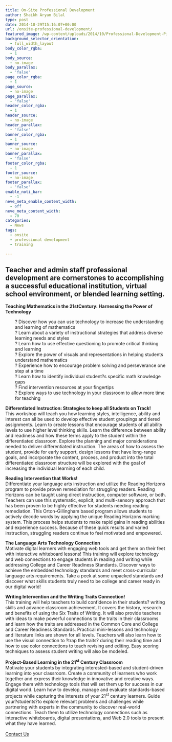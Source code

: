 ```yaml
---
title: On-Site Professional Development
author: Shaikh Aryan Bilal
type: post
date: 2014-10-29T15:16:07+00:00
url: /onsite-professional-development/
featured_image: /wp-content/uploads/2014/10/Professional-Development-Picture.jpg
background_selector_orientation:
  - full_width_layout
body_color_rgba:
  - 1
body_source:
  - no-image
body_parallax:
  - 'false'
page_color_rgba:
  - 1
page_source:
  - no-image
page_parallax:
  - 'false'
header_color_rgba:
  - 1
header_source:
  - no-image
header_parallax:
  - 'false'
banner_color_rgba:
  - 1
banner_source:
  - no-image
banner_parallax:
  - 'false'
footer_color_rgba:
  - 1
footer_source:
  - no-image
footer_parallax:
  - 'false'
enable_noti_bar:
  - -1
neve_meta_enable_content_width:
  - off
neve_meta_content_width:
  - 70
categories:
  - News
tags:
  - onsite
  - professional development
  - training

---
```

##  **Teacher and admin staff professional development are cornerstones to accomplishing a successful educational institution, virtual school environment, or blended learning setting.** 

**Teaching Mathematics in the 21stCentury: Harnessing the Power of Technology**

<p style="padding-left: 30px;">
  ? Discover how you can use technology to increase the understanding and learning of mathematics<br /> ? Learn about a variety of instructional strategies that address diverse learning needs and styles<br /> ? Learn how to use effective questioning to promote critical thinking and learning<br /> ? Explore the power of visuals and representations in helping students understand mathematics<br /> ? Experience how to encourage problem solving and perseverance one step at a time<br /> ? Learn how to identify individual student?s specific math knowledge gaps<br /> ? Find intervention resources at your fingertips<br /> ? Explore ways to use technology in your classroom to allow more time for teaching
</p>

**Differentiated Instruction: Strategies to keep all Students on Track!**  
This workshop will teach you how learning styles, intelligence, ability and interest can all be used to develop effective student groupings and tiered assignments. Learn to create lessons that encourage students of all ability levels to use higher level thinking skills. Learn the difference between ability and readiness and how these terms apply to the student within the differentiated classroom. Explore the planning and major considerations needed to deliver differentiated instruction. The areas of how to assess the student, provide for early support, design lessons that have long-range goals, and incorporate the content, process, and product into the total differentiated classroom structure will be explored with the goal of increasing the individual learning of each child.

**Reading Intervention that Works!**  
Differentiate your language arts instruction and utilize the Reading Horizons program to provide proven remediation for struggling readers. Reading Horizons can be taught using direct instruction, computer software, or both. Teachers can use this systematic, explicit, and multi-sensory approach that has been proven to be highly effective for students needing reading remediation. This Orton-Gillingham based program allows students to actively decode words by applying the unique Reading Horizons marking system. This process helps students to make rapid gains in reading abilities and experience success. Because of these quick results and varied instruction, struggling readers continue to feel motivated and empowered.

 **The Language Arts Technology Connection**  
Motivate digital learners with engaging web tools and get them on their feet with interactive whiteboard lessons! This training will explore technology and web connections to engage students in reading and writing while addressing College and Career Readiness Standards. Discover ways to achieve the embedded technology standards and meet cross-curricular language arts requirements. Take a peek at some unpacked standards and discover what skills students truly need to be college and career ready in our digital world!

 **Writing Intervention and the Writing Traits Connection!**  
This training will help teachers to build confidence in their students? writing skills and advance classroom achievement. It covers the history, research and benefits of using the Six Traits of Writing. It will also provide teachers with ideas to make powerful connections to the traits in their classrooms and learn how the traits are addressed in the Common Core and College and Career Readiness Standards. Practical mini-lessons and technology and literature links are shown for all levels. Teachers will also learn how to use the visual connection to ?trap the traits? during their reading time and how to use color connections to teach revising and editing. Easy scoring techniques to assess student writing will also be modeled.

**Project-Based Learning in the 21<sup>st</sup> Century Classroom**  
Motivate your students by integrating interested-based and student-driven learning into your classroom. Create a community of learners who work together and express their knowledge in innovative and creative ways. Engage them with technology tools that will set them up for success in our digital world. Learn how to develop, manage and evaluate standards-based projects while capturing the interests of your 21<sup>st</sup> century learners. Guide your?students?to explore relevant problems and challenges while partnering with experts in the community to discover real-world connections. Teach them to utilize technology connections such as interactive whiteboards, digital presentations, and Web 2.0 tools to present what they have learned.

<a class="mk-button outline-btn-lightblue mk-shortcode outline-dimension large" style="font-size: 14px; line-height: 1.5em;" href="http://backbonecommunications.com/contact-us">Contact Us</a>